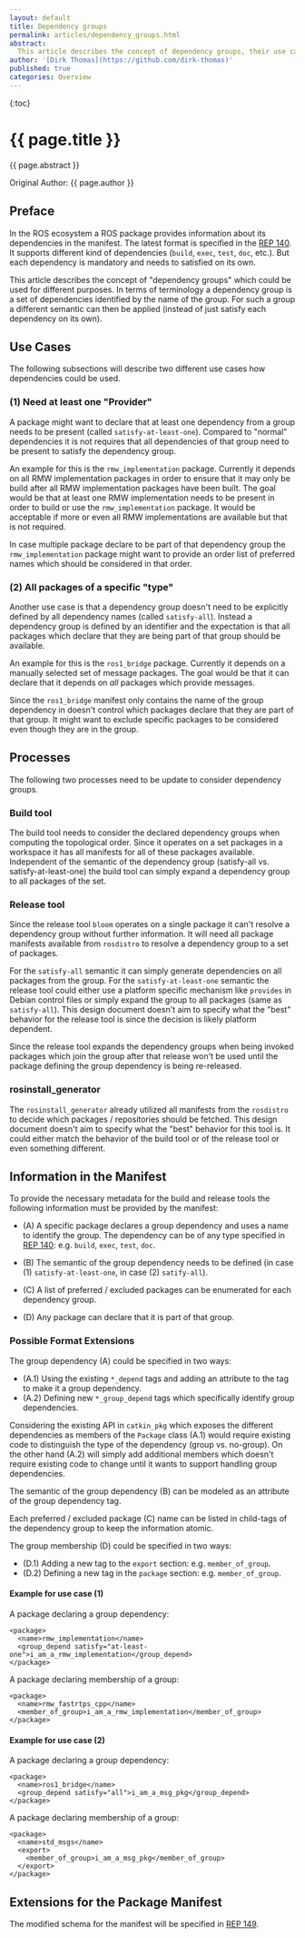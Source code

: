 ```yaml
---
layout: default
title: Dependency groups
permalink: articles/dependency_groups.html
abstract:
  This article describes the concept of dependency groups, their use cases, how they can described in the package manifest, and how they can be mapped into binary packages.
author: '[Dirk Thomas](https://github.com/dirk-thomas)'
published: true
categories: Overview
---
```


{:toc}

# {{ page.title }}

<div class="abstract" markdown="1">
{{ page.abstract }}
</div>

Original Author: {{ page.author }}

## Preface

In the ROS ecosystem a ROS package provides information about its dependencies in the manifest.
The latest format is specified in the [REP 140](http://www.ros.org/reps/rep-0140.html).
It supports different kind of dependencies (`build`, `exec`, `test`, `doc`, etc.).
But each dependency is mandatory and needs to satisfied on its own.

This article describes the concept of "dependency groups" which could be used for different purposes.
In terms of terminology a dependency group is a set of dependencies identified by the name of the group.
For such a group a different semantic can then be applied (instead of just satisfy each dependency on its own).

## Use Cases

The following subsections will describe two different use cases how dependencies could be used.

### (1) Need at least one "Provider"

A package might want to declare that at least one dependency from a group needs to be present (called `satisfy-at-least-one`).
Compared to "normal" dependencies it is not requires that all dependencies of that group need to be present to satisfy the dependency group.

An example for this is the `rmw_implementation` package.
Currently it depends on all RMW implementation packages in order to ensure that it may only be build after all RMW implementation packages have been built.
The goal would be that at least one RMW implementation needs to be present in order to build or use the `rmw_implementation` package.
It would be acceptable if more or even all RMW implementations are available but that is not required.

In case multiple package declare to be part of that dependency group the `rmw_implementation` package might want to provide an order list of preferred names which should be considered in that order.

### (2) All packages of a specific "type"

Another use case is that a dependency group doesn't need to be explicitly defined by all dependency names (called `satisfy-all`).
Instead a dependency group is defined by an identifier and the expectation is that all packages which declare that they are being part of that group should be available.

An example for this is the `ros1_bridge` package.
Currently it depends on a manually selected set of message packages.
The goal would be that it can declare that it depends on *all* packages which provide messages.

Since the `ros1_bridge` manifest only contains the name of the group dependency in doesn't control which packages declare that they are part of that group.
It might want to exclude specific packages to be considered even though they are in the group.

## Processes

The following two processes need to be update to consider dependency groups.

### Build tool

The build tool needs to consider the declared dependency groups when computing the topological order.
Since it operates on a set packages in a workspace it has all manifests for all of these packages available.
Independent of the semantic of the dependency group (satisfy-all vs. satisfy-at-least-one) the build tool can simply expand a dependency group to all packages of the set.

### Release tool

Since the release tool `bloom` operates on a single package it can't resolve a dependency group without further information.
It will need all package manifests available from `rosdistro` to resolve a dependency group to a set of packages.

For the `satisfy-all` semantic it can simply generate dependencies on all packages from the group.
For the `satisfy-at-least-one` semantic the release tool could either use a platform specific mechanism like `provides` in Debian control files or simply expand the group to all packages (same as `satisfy-all`).
This design document doesn't aim to specify what the "best" behavior for the release tool is since the decision is likely platform dependent.

Since the release tool expands the dependency groups when being invoked packages which join the group after that release won't be used until the package defining the group dependency is being re-released.

### rosinstall_generator

The `rosinstall_generator` already utilized all manifests from the `rosdistro` to decide which packages / repositories should be fetched.
This design document doesn't aim to specify what the "best" behavior for this tool is.
It could either match the behavior of the build tool or of the release tool or even something different.

## Information in the Manifest

To provide the necessary metadata for the build and release tools the following information must be provided by the manifest:

* (A) A specific package declares a group dependency and uses a name to identify the group.
  The dependency can be of any type specified in [REP 140](http://www.ros.org/reps/rep-0140.html): e.g. `build`, `exec`, `test`, `doc`.

* (B) The semantic of the group dependency needs to be defined (in case (1) `satisfy-at-least-one`, in case (2) `satify-all`).

* (C) A list of preferred / excluded packages can be enumerated for each dependency group.

* (D) Any package can declare that it is part of that group.

### Possible Format Extensions

The group dependency (A) could be specified in two ways:

* (A.1) Using the existing `*_depend` tags and adding an attribute to the tag to make it a group dependency.
* (A.2) Defining new `*_group_depend` tags which specifically identify group dependencies.

Considering the existing API in `catkin_pkg` which exposes the different dependencies as members of the `Package` class (A.1) would require existing code to distinguish the type of the dependency (group vs. no-group).
On the other hand (A.2) will simply add additional members which doesn't require existing code to change until it wants to support handling group dependencies.

The semantic of the group dependency (B) can be modeled as an attribute of the group dependency tag.

Each preferred / excluded package (C) name can be listed in child-tags of the dependency group to keep the information atomic.

The group membership (D) could be specified in two ways:

* (D.1) Adding a new tag to the `export` section: e.g. `member_of_group`.
* (D.2) Defining a new tag in the `package` section: e.g. `member_of_group`.

#### Example for use case (1)

A package declaring a group dependency:

```
<package>
  <name>rmw_implementation</name>
  <group_depend satisfy="at-least-one">i_am_a_rmw_implementation</group_depend>
</package>
```

A package declaring membership of a group:

```
<package>
  <name>rmw_fastrtps_cpp</name>
  <member_of_group>i_am_a_rmw_implementation</member_of_group>
</package>
```

#### Example for use case (2)

A package declaring a group dependency:

```
<package>
  <name>ros1_bridge</name>
  <group_depend satisfy="all">i_am_a_msg_pkg</group_depend>
</package>
```

A package declaring membership of a group:

```
<package>
  <name>std_msgs</name>
  <export>
    <member_of_group>i_am_a_msg_pkg</member_of_group>
  </export>
</package>
```

## Extensions for the Package Manifest

The modified schema for the manifest will be specified in [REP 149](https://github.com/ros-infrastructure/rep/pull/138).
